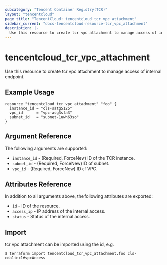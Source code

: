 ```yaml
---
subcategory: "Tencent Container Registry(TCR)"
layout: "tencentcloud"
page_title: "TencentCloud: tencentcloud_tcr_vpc_attachment"
sidebar_current: "docs-tencentcloud-resource-tcr_vpc_attachment"
description: |-
  Use this resource to create tcr vpc attachment to manage access of internal endpoint.
---
```


# tencentcloud_tcr_vpc_attachment

Use this resource to create tcr vpc attachment to manage access of internal endpoint.

## Example Usage

```hcl
resource "tencentcloud_tcr_vpc_attachment" "foo" {
  instance_id = "cls-satg5125"
  vpc_id      = "vpc-asg3sfa3"
  subnet_id   = "subnet-1uwh63so"
}
```

## Argument Reference

The following arguments are supported:

* `instance_id` - (Required, ForceNew) ID of the TCR instance.
* `subnet_id` - (Required, ForceNew) ID of subnet.
* `vpc_id` - (Required, ForceNew) ID of VPC.

## Attributes Reference

In addition to all arguments above, the following attributes are exported:

* `id` - ID of the resource.
* `access_ip` - IP address of the internal access.
* `status` - Status of the internal access.


## Import

tcr vpc attachment can be imported using the id, e.g.

```
$ terraform import tencentcloud_tcr_vpc_attachment.foo cls-cda1iex1#vpcAccess
```

